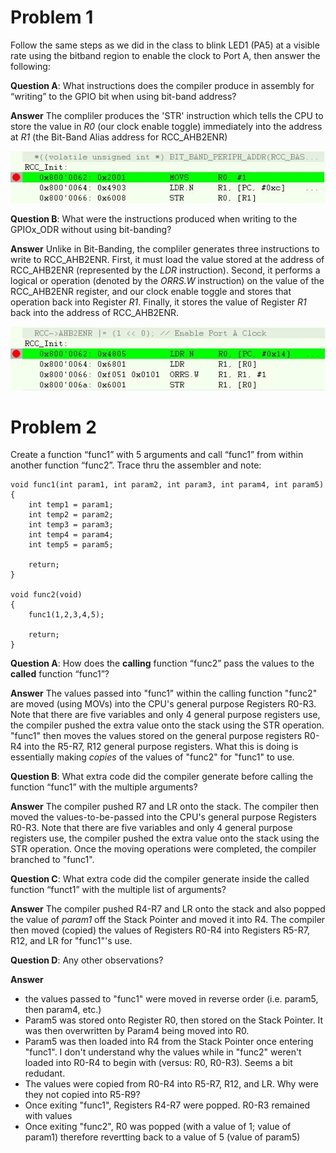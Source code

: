 # Problem 1  
Follow the same steps as we did in the class to blink LED1 (PA5) at a visible rate using the bitband region to enable the clock to Port A, then answer the following:  

**Question A**: What instructions does the compiler produce in assembly for “writing” to the GPIO bit when using bit-band address?  

**Answer** The compliler produces the 'STR' instruction which tells the CPU to store the value in *R0* (our clock enable toggle) immediately into the address at *R1* (the Bit-Band Alias address for RCC_AHB2ENR)

<p align="center">
  <img src="https://github.com/dendsl/embsys310/blob/main/assignment04/project_bit_band/debug_bit_band.JPG">
</p>

**Question B**: What were the instructions produced when writing to the GPIOx_ODR without using bit-banding?  

**Answer** Unlike in Bit-Banding, the compliler generates three instructions to write to RCC_AHB2ENR. First, it must load the value stored at the address of RCC_AHB2ENR (represented by the *LDR* instruction). Second, it performs a logical or operation (denoted by the *ORRS.W* instruction) on the value of the RCC_AHB2ENR register, and our clock enable toggle and stores that operation back into Register *R1*. Finally, it stores the value of Register *R1* back into the address of RCC_AHB2ENR.

<p align="center">
  <img src="https://github.com/dendsl/embsys310/blob/main/assignment04/project_bit_band/debug_register_manipulation.JPG">
</p>


# Problem 2 
Create a function “func1” with 5 arguments and call “func1” from within another function “func2”. Trace thru the assembler and note:  

    void func1(int param1, int param2, int param3, int param4, int param5)
    {
        int temp1 = param1;
        int temp2 = param2;
        int temp3 = param3;
        int temp4 = param4;
        int temp5 = param5;
        
        return;
    }
     
    void func2(void)
    {
        func1(1,2,3,4,5);
        
        return;
    }

**Question A**: How does the **calling** function “func2” pass the values to the **called** function “func1”?

**Answer** The values passed into "func1" within the calling function "func2" are moved (using MOVs) into the CPU's general purpose Registers R0-R3. Note that there are five variables and only 4 general purpose registers use, the compiler pushed the extra value onto the stack using the STR operation. "func1" then moves the values stored on the general purpose registers R0-R4 into the R5-R7, R12 general purpose registers. What this is doing is essentially making *copies* of the values of "func2" for "func1" to use.

**Question B**: What extra code did the compiler generate before calling the function “func1” with the multiple arguments?

**Answer** The compiler pushed R7 and LR onto the stack. The compiler then moved the values-to-be-passed into the CPU's general purpose Registers R0-R3. Note that there are five variables and only 4 general purpose registers use, the compiler pushed the extra value onto the stack using the STR operation. Once the moving operations were completed, the compiler branched to "func1".

**Question C**: What extra code did the compiler generate inside the called function “funct1” with the multiple list of arguments?

**Answer** The compiler pushed R4-R7 and LR onto the stack and also popped the value of *param1* off the Stack Pointer and moved it into R4. The compiler then moved (copied) the values of Registers   R0-R4 into Registers R5-R7, R12, and LR for "func1"'s use.

**Question D**: Any other observations?

**Answer**
- the values passed to "func1" were moved in reverse order (i.e. param5, then param4, etc.)
- Param5 was stored onto Register R0, then stored on the Stack Pointer. It was then overwritten by Param4 being moved into R0.
- Param5 was then loaded into R4 from the Stack Pointer once entering "func1". I don't understand why the values while in "func2" weren't loaded into R0-R4 to begin with (versus: R0, R0-R3). Seems a bit redudant.
- The values were copied from R0-R4 into R5-R7, R12, and LR. Why were they not copied into R5-R9?
- Once exiting "func1", Registers R4-R7 were popped. R0-R3 remained with values
- Once exiting "func2", R0 was popped (with a value of 1; value of param1) therefore revertting back to a value of 5 (value of param5)


